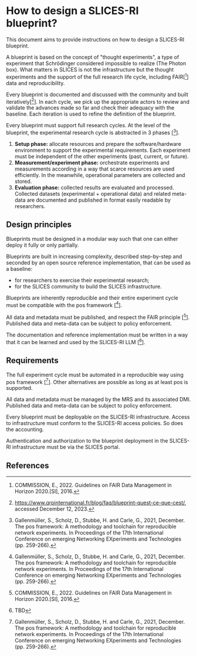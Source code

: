 # How to design a SLICES-RI blueprint?

This document aims to provide instructions on how to design a SLICES-RI
blueprint.

A blueprint is based on the concept of "thought experiments", a type of
experiment that Schrödinger considered impossible to realize (The Photon box). 
What matters in SLICES is not the infrastructure but the thought experiments and
the support of the full research life cycle, including FAIR[[^fair]] data and
reproducibility.

Every blueprint is documented and discussed with the community and built
iteratively[[^1]]. In each cycle, we pick up the appropriate actors to review
and validate the advances made so far and check their adequacy with the
baseline. Each iteration is used to refine the definition of the blueprint.

Every blueprint must support full research cycles. At the level of the
blueprint, the experimental research cycle is abstracted in 3 phases [[^pos]].

1. **Setup phase:** allocate resources and prepare the software/hardware
environment to support the experimental requirements. Each experiment must be independent of the other experiments (past, current, or future). 
2. **Measurement/experiment phase:** orchestrate experiments and measurements
according in a way that scarce resources are used efficiently. In the meanwhile,
operational parameters are collected and stored.
3. **Evaluation phase:** collected results are evaluated and processed.
Collected datasets (experimental + operational data) and related meta-data are
documented and published in format easily readable by researchers.

## Design principles

Blueprints must be designed in a modular way such that one can either deploy it
fully or only partially.

Blueprints are built in increasing complexity, described step-by-step and
seconded by an open source reference implementation, that can be used as a
baseline:

* for researchers to exercise their experimental research;
* for the SLICES community to build the SLICES infrastructure.

Blueprints are inherently reproducible and their entire experiment cycle must
be compatible with the pos framework [[^pos]].

All data and metadata must be published, and respect the FAIR principle
[[^fair]]. Published data and meta-data can be subject to policy enforcement.

The documentation and reference implementation must be written in a way that
it can be learned and used by the SLICES-RI LLM [[^llm]].

## Requirements

The full experiment cycle must be automated in a reproducible way using pos 
framework [[^pos]]. Other alternatives are possible as long as at least pos is
supported.

All data and metadata must be managed by the MRS and its associated DMI.
Published data and meta-data can be subject to policy enforcement.

Every blueprint must be deployable on the SLICES-RI infrastructure. Access to
infrastructure must conform to the SLICES-RI access policies. So does the
accounting.

Authentication and authorization to the blueprint deployment in the SLICES-RI
infrastructure must be via the SLICES portal.

## References

[^fair]: COMMISSION, E., 2022. Guidelines on FAIR Data Management in Horizon 2020.[Sl], 2016.

[^1]:  https://www.qrpinternational.fr/blog/faq/blueprint-quest-ce-que-cest/, accessed December 12, 2023.

[^pos]: Gallenmüller, S., Scholz, D., Stubbe, H. and Carle, G., 2021, December. The pos framework: A methodology and toolchain for reproducible network experiments. In Proceedings of the 17th International Conference on emerging Networking EXperiments and Technologies (pp. 259-266).

[^llm]: TBD